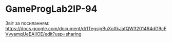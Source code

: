 # GameProgLab2IP-94
Звіт за посиланням: https://docs.google.com/document/d/1TegsjgBuXoXkJafQW3201464dG9cFVvyamqUeEAIIOE/edit?usp=sharing
